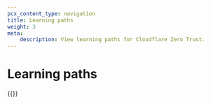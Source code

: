 ```yaml
---
pcx_content_type: navigation
title: Learning paths
weight: 3
meta:
    description: View learning paths for Cloudflare Zero Trust.
---
```


# Learning paths

{{<directory-listing>}}

